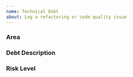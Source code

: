 ```yaml
---
name: Technical Debt
about: Log a refactoring or code quality issue
---
```


### Area
### Debt Description
### Risk Level
